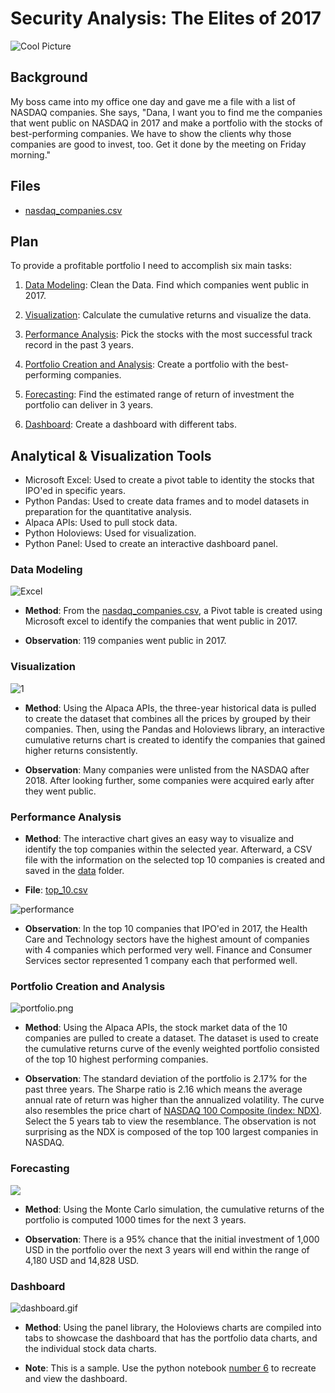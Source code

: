 # Security Analysis: The Elites of 2017

![Cool Picture](Images/desk.jpg)

## Background 

My boss came into my office one day and gave me a file with a list of NASDAQ companies. She says, "Dana, I want you to find me the companies that went public on NASDAQ in 2017 and make a portfolio with the stocks of best-performing companies. We have to show the clients why those companies are good to invest, too. Get it done by the meeting on Friday morning."     

## Files

* [nasdaq_companies.csv](data/nasdaq_companies.csv)

## Plan

To provide a profitable portfolio I need to accomplish six main tasks:

1. [Data Modeling](#Data-Modeling): Clean the Data. Find which companies went public in 2017.

2. [Visualization](#Visualization): Calculate the cumulative returns and visualize the data.

3. [Performance Analysis](#Performance-Analysis): Pick the stocks with the most successful track record in the past 3 years.

4. [Portfolio Creation and Analysis](#Portfolio-Creation-and-Analysis): Create a portfolio with the best-performing companies.

5. [Forecasting](#Forecasting): Find the estimated range of return of investment the portfolio can deliver in 3 years.

6. [Dashboard](#Dashboard): Create a dashboard with different tabs.

## Analytical & Visualization Tools

* Microsoft Excel: Used to create a pivot table to identity the stocks that IPO'ed in specific years.
* Python Pandas: Used to create data frames and to model datasets in preparation for the quantitative analysis.
* Alpaca APIs: Used to pull stock data.
* Python Holoviews: Used for visualization.
* Python Panel: Used to create an interactive dashboard panel.   

### Data Modeling

![Excel](Images/excel_pivot.PNG)

* __Method__: From the [nasdaq_companies.csv](data/nasdaq_companies.csv), a Pivot table is created using Microsoft excel to identify the companies that went public in 2017.

* __Observation__: 119 companies went public in 2017.

### Visualization 

![1](Images/1.png)

* __Method__: Using the Alpaca APIs, the three-year historical data is pulled to create the dataset that combines all the prices by grouped by their companies. Then, using the Pandas and Holoviews library, an interactive cumulative returns chart is created to identify the companies that gained higher returns consistently.

* __Observation__: Many companies were unlisted from the NASDAQ after 2018. After looking further, some companies were acquired early after they went public.

### Performance Analysis

* __Method__: The interactive chart gives an easy way to visualize and identify the top companies within the selected year. Afterward, a CSV file with the information on the selected top 10 companies is created and saved in the [data](data) folder. 

* __File__: [top_10.csv](data/top_10.csv)

![performance](Images/performance.png)

* __Observation__: In the top 10 companies that IPO'ed in 2017, the Health Care and Technology sectors have the highest amount of companies with 4 companies which performed very well. Finance and Consumer Services sector represented 1 company each that performed well.

### Portfolio Creation and Analysis

![portfolio.png](Images/portfolio.png)

* __Method__: Using the Alpaca APIs, the stock market data of the 10 companies are pulled to create a dataset. The dataset is used to create the cumulative returns curve of the evenly weighted portfolio consisted of the top 10 highest performing companies. 

* __Observation__: The standard deviation of the portfolio is 2.17% for the past three years. The Sharpe ratio is 2.16 which means the average annual rate of return was higher than the annualized volatility. The curve also resembles the price chart of [NASDAQ 100 Composite (index: NDX)](https://www.nasdaq.com/market-activity/index/ndx). Select the 5 years tab to view the resemblance. The observation is not surprising as the NDX is composed of the top 100 largest companies in NASDAQ.    

### Forecasting

<img src="Images/portfolio_simulation.png" />

* __Method__: Using the Monte Carlo simulation, the cumulative returns of the portfolio is computed 1000 times for the next 3 years.

* __Observation__: There is a 95% chance that the initial investment of 1,000 USD in the portfolio over the next 3 years will end within the range of 4,180 USD and 14,828 USD.

### Dashboard

![dashboard.gif](Images/dashboard.gif)

* __Method__: Using the panel library, the Holoviews charts are compiled into tabs to showcase the dashboard that has the portfolio data charts, and the individual stock data charts.

* __Note__: This is a sample. Use the python notebook [number 6](6.dashboard.ipynb) to recreate and view the dashboard.  
